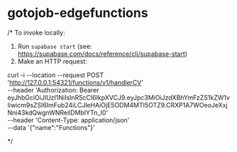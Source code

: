 # gotojob-edgefunctions

/\* To invoke locally:

1. Run `supabase start` (see: https://supabase.com/docs/reference/cli/supabase-start)
2. Make an HTTP request:

curl -i --location --request POST 'http://127.0.0.1:54321/functions/v1/handlerCV' \
 --header 'Authorization: Bearer eyJhbGciOiJIUzI1NiIsInR5cCI6IkpXVCJ9.eyJpc3MiOiJzdXBhYmFzZS1kZW1vIiwicm9sZSI6ImFub24iLCJleHAiOjE5ODM4MTI5OTZ9.CRXP1A7WOeoJeXxjNni43kdQwgnWNReilDMblYTn_I0' \
 --header 'Content-Type: application/json' \
 --data '{"name":"Functions"}'

\*/
